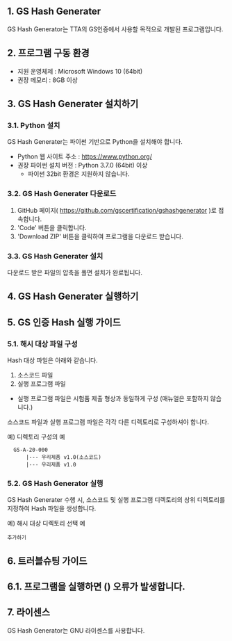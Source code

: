 ## 1. GS Hash Generater
GS Hash Generator는 TTA의 GS인증에서 사용할 목적으로 개발된 프로그램입니다. 

## 2. 프로그램 구동 환경
 - 지원 운영체제 : Microsoft Windows 10 (64bit) 
 - 권장 메모리 : 8GB 이상

## 3. GS Hash Generater 설치하기 

### 3.1. Python 설치
GS Hash Generater는 파이썬 기반으로 Python을 설치해야 합니다.  

* Python 웹 사이트 주소 : https://www.python.org/
* 권장 파이썬 설치 버전 : Python 3.7.0 (64bit) 이상
   * 파이썬 32bit 환경은 지원하지 않습니다. 
    
### 3.2. GS Hash Generater 다운로드 
1. GitHub 페이지( https://github.com/gscertification/gshashgenerator )로 접속합니다. 
2. 'Code' 버튼을 클릭합니다. 
3. 'Download ZIP' 버튼을 클릭하여 프로그램을 다운로드 받습니다.

### 3.3. GS Hash Generater 설치
다운로드 받은 파일의 압축을 풀면 설치가 완료됩니다. 

## 4. GS Hash Generater 실행하기

## 5. GS 인증 Hash 실행 가이드

### 5.1. 해시 대상 파일 구성

Hash 대상 파일은 아래와 같습니다.
 1. 소스코드 파일 
 2. 실행 프로그램 파일
   * 실행 프로그램 파일은 시험품 제출 형상과 동일하게 구성 (매뉴얼은 포함하지 않습니다.)
 
소스코드 파일과 실행 프로그램 파일은 각각 다른 디렉토리로 구성하셔야 합니다. 
 
 예) 디렉토리 구성의 예    
``` 
  GS-A-20-000
      |--- 우리제품 v1.0(소스코드)
      |--- 우리제품 v1.0
```

### 5.2. GS Hash Generator 실행
GS Hash Generater 수행 시, 소스코드 및 실행 프로그램 디렉토리의 상위 디렉토리를 지정하여 Hash 파일을 생성합니다.  

예) 해시 대상 디렉토리 선택 예 
```
추가하기
```

## 6. 트러블슈팅 가이드

## 6.1. 프로그램을 실행하면 () 오류가 발생합니다.

## 7. 라이센스 
GS Hash Generator는 GNU 라이센스를 사용합니다. 



